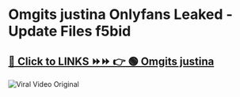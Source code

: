 
 # Omgits justina Onlyfans Leaked - Update Files f5bid

## <h2><a href="https://clipsfans.com/Omgits_justina&ref=git">🔗 Click to LINKS ⏩⏩ 👉 🟢 Omgits justina </a></h2>

<a href="https://clipsfans.com/Omgits_justina&ref=git" rel="nofollow" data-target="animated-image.originalLink"><img src="https://i.ibb.co.com/xMMVF88/686577567.gif" alt="Viral Video Original" style="max-width: 100%; display: inline-block;" data-target="animated-image.originalImage"></a>

